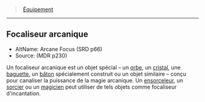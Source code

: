 ﻿> [Équipement](hd_equipment_properties.md)

---

## Focaliseur arcanique

- AltName: Arcane Focus (SRD p66)
- Source: (MDR p230)

Un focaliseur arcanique est un objet spécial – un [orbe](hd_equipment_orbe_focaliseur_arcanique.md), un [cristal](hd_equipment_cristal_focaliseur_arcanique.md), une [baguette](hd_equipment_baguette_focaliseur_arcanique.md), un [bâton](hd_equipment_baton_focaliseur_arcanique.md) spécialement construit ou un objet similaire – conçu pour canaliser la puissance de la magie arcanique. Un [ensorceleur](hd_sorcerer.md), un [sorcier](hd_warlock.md) ou un [magicien](hd_wizard.md) peut utiliser de tels objets comme focaliseur d'incantation.

